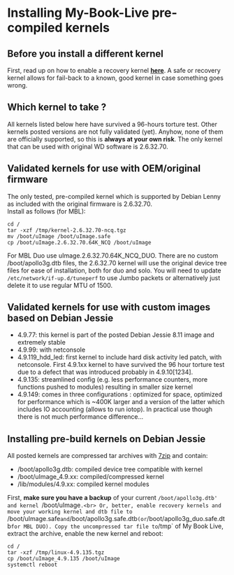 # Installing My-Book-Live pre-compiled kernels

## Before you install a different kernel ##
First, read up on how to enable a recovery kernel __[here](https://github.com/ewaldc/My-Book-Live/tree/master/uboot)__. A safe or recovery kernel allows for fail-back to a known, good kernel in case something goes wrong. 

## Which kernel to take ? ##

All kernels listed below here have survived a 96-hours torture test.  Other kernels posted versions are not fully validated (yet).  Anyhow, none of them are officially supported, so this is __always at your own risk__.
The only kernel that can be used with original WD software is 2.6.32.70.

## Validated kernels for use with OEM/original firmware ##
The only tested, pre-compiled kernel which is supported by Debian Lenny as included with the original firmware is 2.6.32.70.<br>
Install as follows (for MBL):
```
cd /
tar -xzf /tmp/kernel-2.6.32.70-ncq.tgz
mv /boot/uImage /boot/uImage.safe
cp /boot/uImage.2.6.32.70.64K_NCQ /boot/uImage
```

For MBL Duo use uImage.2.6.32.70.64K_NCQ_DUO.
There are no custom /boot/apollo3g.dtb files, the 2.6.32.70 kernel will use the original device tree files for ease of installation, both for duo and solo.
You will need to update `/etc/network/if-up.d/tuneperf` to use Jumbo packets or alternatively just delete it to use regular MTU of 1500.


## Validated kernels for use with custom images based on Debian Jessie ##
* 4.9.77: this kernel is part of the posted Debian Jessie 8.11 image and extremely stable
* 4.9.99: with netconsole
* 4.9.119_hdd_led: first kernel to include hard disk activity led patch, with netconsole. First 4.9.1xx kernel to have survived the 96 hour torture test due to a defect that was introduced probably in 4.9.10[1234]. 
* 4.9.135: streamlined config (e.g. less performance counters, more functions pushed to modules) resulting in smaller size kernel
* 4.9.149: comes in three configurations : optimized for space, optimized for performance which is ~400K larger and a version of the latter which includes IO accounting (allows to run iotop).  In practical use though there is not much performance difference...

## Installing pre-build kernels on Debian Jessie ##
All posted kernels are compressed tar archives with [7zip](https://www.7-zip.org/) and contain:
* /boot/apollo3g.dtb:  compiled device tree compatible with kernel
* /boot/uImage_4.9.xx: compiled/compressed kernel
* /lib/modules/4.9.xx: compiled kernel modules

First, __make sure you have a backup__ of your current `/boot/apollo3g.dtb' and kernel `/boot/uImage`.<br>
Or, better, enable recovery kernels and move your working kernel and dtb file to `/boot/uImage.safe` and `/boot/apollo3g.safe.dtb` (or `/boot/apollo3g_duo.safe.dtb` for MBL DUO).
Copy the uncompressed tar file to `/tmp` of My Book Live, extract the archive, enable the new kernel and reboot:<br>
```
cd /
tar -xzf /tmp/linux-4.9.135.tgz
cp /boot/uImage_4.9.135 /boot/uImage
systemctl reboot
```
